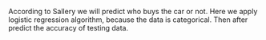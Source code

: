According to Sallery we will predict who buys the car or not.
Here we apply logistic regression algorithm, because the data is categorical.
Then after predict the accuracy of testing data.
